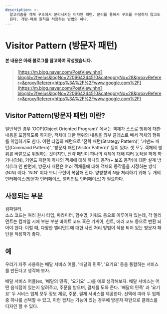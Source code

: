 ```yaml
---
description: >-
  알고리즘을 객체 구조에서 분리시키는 디자인 패턴. 분리를 통해서 구조를 수정하지 않고도 새로운 동작을 기존의 객체 구조에 추가 할 수 있게
  된다. 개방-폐쇄 원칙을 적용하는 방법의 하나.
---
```


# Visitor Pattern \(방문자 패턴\)

#### 본 내용은 아래 블로그를 참고하여 작성했습니다.

> [https://m.blog.naver.com/PostView.nhn?blogId=2feelus&logNo=220664244510&categoryNo=28&proxyReferer=&proxyReferer=https%3A%2F%2Fwww.google.com%2F](https://m.blog.naver.com/PostView.nhn?blogId=2feelus&logNo=220664244510&categoryNo=28&proxyReferer=&proxyReferer=https%3A%2F%2Fwww.google.com%2F)

## Visitor Pattern\(방문자 패턴\) 이란?

일반적인 경우 'OOP\(Object Oriented Program\)' 에서는 객체가 스스로 행위에 대한 내용을 포함하도록 하지만, 객체에 대한 행위의 내용을 외부 클래스로 빼서 객체의 행위를 위임하기도 한다. 이런 타입의 패턴으로 '전략 패턴\(Strategy Pattern\)', '커맨드 패턴\(Command Pattern\)', '방문자 패턴\(Visitor Pattern\)' 등이 있다. 셋 모두 객체의 행위를 바깥으로 위임하는 것이지만, 전략 패턴이 하나의 객체에 대해 여러 동작을 하게 하거나\(1:N\), 커멘드 패턴이 하나의 객체에 대해 하나의 동작\(+ 보조 동작\)에 대한 설계 방식\(1:1\) 인 반면에, 방문자 패턴은 여러 객체들에 대해 객체의 동작들을 지정하는 방식\(N:N\) 이다. 'N:N' 이다 보니 구현이 복잡해 진다. 양방향의 N을 처리하기 위해 두 개의 인터페이스\(방문자 인터페이스, 앨리먼트 인터페이스\)가 필요하다.

## 사용되는 부분

컴파일러.  
소스 코드는 여러 원시 타입, 파라미터, 함수명, 키워드 등으로 이루어져 있는데, 각 앨리먼트는 컴파일 시에 부분 부분 바이트 코드 혹은 기계어, 힌트, 에러 코드 등으로 변환 되어야 한다. 이럴 때, 다양한 앨리먼트에 대한 사전 처리 방법이 적용 되어 있는 방문자 패턴을 적용하기 좋다.

## 예

우리가 자주 사용하는 배달 서비스 어플, '배달의 민족', '요기요' 등을 통합하는 서비스를 만든다고 생각해 보자.

배달 서비스 어플\(ex, '배달의 민족', '요기요' ...\)를 예로 생각해보자. 배달 서비스는 어떤 음식점이 있는지 알려주고, 주문을 받으며, 결제를 도와 준다. '배달의 민족' 과 '요기요' 두 서비스 업체 모두 정보 제공, 주문, 결제 서비스를 제공한다. 선택에 따라 두 업체 중 하나를 선택할 수 있고, 이런 겹치는 기능이 있는 경우에 방문자 패턴으로 클래스를 디자인 할 수 있다.



